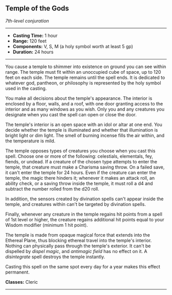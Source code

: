 ﻿## Temple of the Gods
*7th-level conjuration*
___
- **Casting Time:** 1 hour
- **Range:** 120 feet
- **Components:** V, S, M (a holy symbol worth at least 5 gp)
- **Duration:** 24 hours

---
You cause a temple to shimmer into existence on ground you can see within range. The temple must fit within an unoccupied cube of space, up to 120 feet on each side. The temple remains until the spell ends. It is dedicated to whatever god, pantheon, or philosophy is represented by the holy symbol used in the casting.

You make all decisions about the temple's appearance. The interior is enclosed by a floor, walls, and a roof, with one door granting access to the interior and as many windows as you wish. Only you and any creatures you designate when you cast the spell can open or close the door.

The temple's interior is an open space with an idol or altar at one end. You decide whether the temple is illuminated and whether that illumination is bright light or dim light. The smell of burning incense fills the air within, and the temperature is mild.

The temple opposes types of creatures you choose when you cast this spell. Choose one or more of the following: celestials, elementals, fey, fiends, or undead. If a creature of the chosen type attempts to enter the temple, that creature must make a Charisma saving throw. On a failed save, it can't enter the temple for 24 hours. Even if the creature can enter the temple, the magic there hinders it; whenever it makes an attack roll, an ability check, or a saving throw inside the temple, it must roll a d4 and subtract the number rolled from the d20 roll.

In addition, the sensors created by divination spells can't appear inside the temple, and creatures within can't be targeted by divination spells.

Finally, whenever any creature in the temple regains hit points from a spell of 1st level or higher, the creature regains additional hit points equal to your Wisdom modifier (minimum 1 hit point).

The temple is made from opaque magical force that extends into the Ethereal Plane, thus blocking ethereal travel into the temple's interior. Nothing can physically pass through the temple's exterior. It can't be dispelled by *dispel magic*, and *antimagic field* has no effect on it. A *disintegrate* spell destroys the temple instantly.

Casting this spell on the same spot every day for a year makes this effect permanent.

**Classes:** Cleric


---
